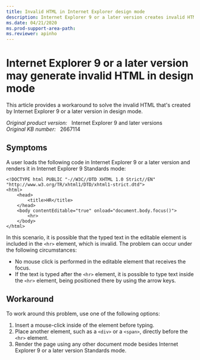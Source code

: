 ```yaml
---
title: Invalid HTML in Internet Explorer design mode
description: Internet Explorer 9 or a later version creates invalid HTML in design mode. A workaround is provided.
ms.date: 04/21/2020
ms.prod-support-area-path: 
ms.reviewer: apinho
---
```

# Internet Explorer 9 or a later version may generate invalid HTML in design mode

This article provides a workaround to solve the invalid HTML that's created by Internet Explorer 9 or a later version in design mode.

_Original product version:_ &nbsp; Internet Explorer 9 and later versions  
_Original KB number:_ &nbsp; 2667114

## Symptoms

A user loads the following code in Internet Explorer 9 or a later version and renders it in Internet Explorer 9 Standards mode:

```aspx-csharp
<!DOCTYPE html PUBLIC "-//W3C//DTD XHTML 1.0 Strict//EN" "http://www.w3.org/TR/xhtml1/DTD/xhtml1-strict.dtd">
<html>
    <head>
        <title>HR</title>
    </head>
    <body contentEditable="true" onload="document.body.focus()">
        <hr>
    </body>
</html>
```

In this scenario, it is possible that the typed text in the editable element is included in the `<hr>` element, which is invalid. The problem can occur under the following circumstances:

- No mouse click is performed in the editable element that receives the focus.
- If the text is typed after the `<hr>` element, it is possible to type text inside the `<hr>` element, being positioned there by using the arrow keys.

## Workaround

To work around this problem, use one of the following options:

1. Insert a mouse-click inside of the element before typing.
2. Place another element, such as a `<div>` or a `<span>`, directly before the `<hr>` element.
3. Render the page using any other document mode besides Internet Explorer 9 or a later version Standards mode.

